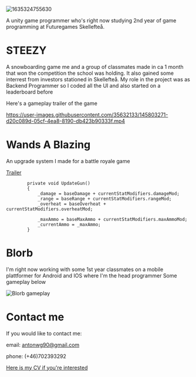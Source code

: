 ![1635324755630](https://user-images.githubusercontent.com/35632133/145798951-a256ee3e-2122-421d-9d56-a917c120afc9.jpg)


A unity game programmer who's right now studying 2nd year of game programming at Futuregames Skellefteå.

<h1>STEEZY</h1>

A snowboarding game me and a group of classmates made in ca 1 month that won the competition the school was holding. It also gained some interrest from investors stationed in Skellefteå. My role in the project was as Backend Programmer so I coded all the UI and also started on a leaderboard before 

Here's a gameplay trailer of the game

https://user-images.githubusercontent.com/35632133/145803271-d20c089d-05cf-4ea8-8190-db423b90333f.mp4

<h1>Wands A Blazing</h1>

An upgrade system I made for a battle royale game

[Trailer](https://youtu.be/vSWZHTEP5Oc)



``` 
        private void UpdateGun()
        {
            _damage = baseDamage + currentStatModifiers.damageMod;
            _range = baseRange + currentStatModifiers.rangeMod;
            _overheat = baseOverheat + currentStatModifiers.overheatMod;

            _maxAmmo = baseMaxAmmo + currentStatModifiers.maxAmmoMod;
            _currentAmmo = _maxAmmo;
        }      
```

<h1>Blorb</h1>

I'm right now working with some 1st year classmates on a mobile plattformer for Android and IOS where I'm the head programmer
Some gameplay below

![Blorb gameplay](https://user-images.githubusercontent.com/35632133/145793548-617f3b51-28aa-4dc0-a114-c5e690af0d6e.gif)

<h1>Contact me</h1>

If you would like to contact me:

email: antonwg90@gmail.com


phone: (+46)702393292

[Here is my CV if you're interested](https://github.com/DaBeast873/Anton-Gr-nby/files/7703176/CV.English.pdf)
